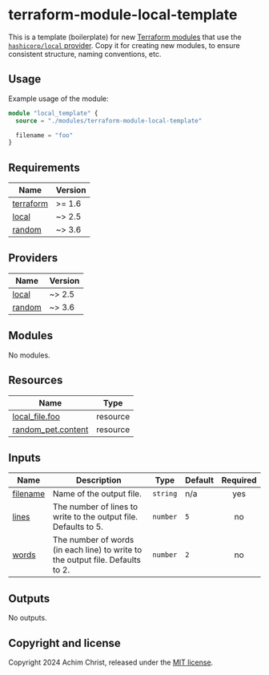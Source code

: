 # terraform-module-local-template

This is a template (boilerplate) for new [Terraform modules](https://developer.hashicorp.com/terraform/language/modules) that use the [`hashicorp/local` provider](https://registry.terraform.io/providers/hashicorp/local).
Copy it for creating new modules, to ensure consistent structure, naming conventions, etc.

## Usage

Example usage of the module:

```terraform
module "local_template" {
  source = "./modules/terraform-module-local-template"

  filename = "foo"
}
```

<!-- BEGIN_TF_DOCS -->
## Requirements

| Name | Version |
|------|---------|
| <a name="requirement_terraform"></a> [terraform](#requirement\_terraform) | >= 1.6 |
| <a name="requirement_local"></a> [local](#requirement\_local) | ~> 2.5 |
| <a name="requirement_random"></a> [random](#requirement\_random) | ~> 3.6 |

## Providers

| Name | Version |
|------|---------|
| <a name="provider_local"></a> [local](#provider\_local) | ~> 2.5 |
| <a name="provider_random"></a> [random](#provider\_random) | ~> 3.6 |

## Modules

No modules.

## Resources

| Name | Type |
|------|------|
| [local_file.foo](https://registry.terraform.io/providers/hashicorp/local/latest/docs/resources/file) | resource |
| [random_pet.content](https://registry.terraform.io/providers/hashicorp/random/latest/docs/resources/pet) | resource |

## Inputs

| Name | Description | Type | Default | Required |
|------|-------------|------|---------|:--------:|
| <a name="input_filename"></a> [filename](#input\_filename) | Name of the output file. | `string` | n/a | yes |
| <a name="input_lines"></a> [lines](#input\_lines) | The number of lines to write to the output file. Defaults to 5. | `number` | `5` | no |
| <a name="input_words"></a> [words](#input\_words) | The number of words (in each line) to write to the output file. Defaults to 2. | `number` | `2` | no |

## Outputs

No outputs.
<!-- END_TF_DOCS -->

## Copyright and license

Copyright 2024 Achim Christ, released under the [MIT license](../../LICENSE).
